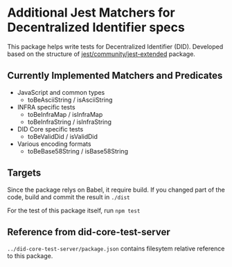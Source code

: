 # Additional Jest Matchers for Decentralized Identifier specs

This package helps write tests for Decentralized Identifier (DID).
Developed based on the structure of [jest/community/jest-extended](https://github.com/jest-community/jest-extended) package.

## Currently Implemented Matchers and Predicates

- JavaScript and common types
  - toBeAsciiString / isAsciiString
- INFRA specific tests
  - toBeInfraMap / isInfraMap
  - toBeInfraString / isInfraString
- DID Core specific tests
  - toBeValidDid / isValidDid
- Various encoding formats
  - toBeBase58String / isBase58String

## Targets

Since the package relys on Babel, it require build.
If you changed part of the code, build and commit the result in `./dist`

For the test of this package itself, run `npm test`

## Reference from did-core-test-server

`../did-core-test-server/package.json` contains filesytem relative reference to this package.
